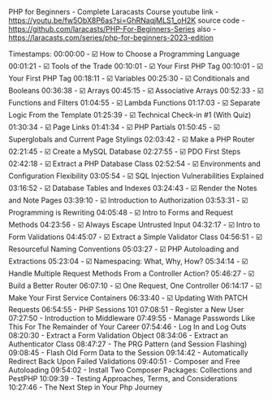 PHP for Beginners - Complete Laracasts Course
youtube link - https://youtu.be/fw5ObX8P6as?si=GhRNaqjMLS1_oH2K
source code - https://github.com/laracasts/PHP-For-Beginners-Series
also - https://laracasts.com/series/php-for-beginners-2023-edition

Timestamps:
00:00:00 - ☑️ How to Choose a Programming Language
00:01:21 - ☑️ Tools of the Trade
00:10:01 - ☑️ Your First PHP Tag
00:10:01 - ☑️ Your First PHP Tag
00:18:11 - ☑️ Variables
00:25:30 - ☑️ Conditionals and Booleans
00:36:38 - ☑️ Arrays
00:45:15 - ☑️ Associative Arrays
00:52:33 - ☑️ Functions and Filters
01:04:55 - ☑️ Lambda Functions
01:17:03 - ☑️ Separate Logic From the Template
01:25:39 - ☑️ Technical Check-in #1 (With Quiz)
01:30:34 - ☑️ Page Links
01:41:34 - ☑️ PHP Partials
01:50:45 - ☑️ Superglobals and Current Page Stylings
02:03:42 - ☑️ Make a PHP Router
02:21:45 - ☑️ Create a MySQL Database
02:27:55 - ☑️ PDO First Steps
02:42:18 - ☑️ Extract a PHP Database Class
02:52:54 - ☑️ Environments and Configuration Flexibility
03:05:54 - ☑️ SQL Injection Vulnerabilities Explained
03:16:52 - ☑️ Database Tables and Indexes
03:24:43 - ☑️ Render the Notes and Note Pages
03:39:10 - ☑️ Introduction to Authorization
03:53:31 - ☑️ Programming is Rewriting
04:05:48 - ☑️ Intro to Forms and Request Methods
04:23:56 - ☑️ Always Escape Untrusted Input
04:32:17 - ☑️ Intro to Form Validations
04:45:07 - ☑️ Extract a Simple Validator Class
04:56:51 - ☑️ Resourceful Naming Conventions
05:03:27 - ☑️ PHP Autoloading and Extractions
05:23:04 - ☑️ Namespacing: What, Why, How?
05:34:14 - ☑️ Handle Multiple Request Methods From a Controller Action?
05:46:27 - ☑️ Build a Better Router
06:07:10 - ☑️ One Request, One Controller
06:14:17 - ☑️ Make Your First Service Containers
06:33:40 - ☑️ Updating With PATCH Requests
06:54:55 - PHP Sessions 101
07:08:51 - Register a New User
07:27:50 - Introduction to Middleware
07:49:55 - Manage Passwords Like This For The Remainder of Your Career
07:54:46 - Log In and Log Outs
08:20:30 - Extract a Form Validation Object
08:34:06 - Extract an Authenticator Class
08:47:27 - The PRG Pattern (and Session Flashing)
09:08:45 - Flash Old Form Data to the Session
09:14:42 - Automatically Redirect Back Upon Failed Validations
09:40:51 - Composer and Free Autoloading
09:54:02 - Install Two Composer Packages: Collections and PestPHP
10:09:39 - Testing Approaches, Terms, and Considerations
10:27:46 - The Next Step in Your Php Journey

